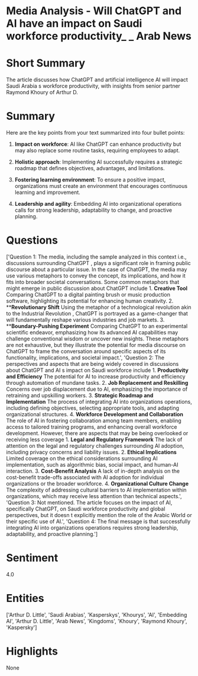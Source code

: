 # Media Analysis - Will ChatGPT and AI have an impact on Saudi workforce productivity_ _ Arab News

# Short Summary
The article discusses how ChatGPT and artificial intelligence AI will impact Saudi Arabia s workforce productivity, with insights from senior partner Raymond Khoury of Arthur D.

# Summary
Here are the key points from your text summarized into four bullet points:

1. **Impact on workforce**: AI like ChatGPT can enhance productivity but may also replace some routine tasks, requiring employees to adapt.

2. **Holistic approach**: Implementing AI successfully requires a strategic roadmap that defines objectives, advantages, and limitations.

3. **Fostering learning environment**: To ensure a positive impact, organizations must create an environment that encourages continuous learning and improvement.

4. **Leadership and agility**: Embedding AI into organizational operations calls for strong leadership, adaptability to change, and proactive planning.

# Questions
['Question 1: The media, including the sample analyzed in this context i.e., discussions surrounding ChatGPT , plays a significant role in framing public discourse about a particular issue. In the case of ChatGPT, the media may use various metaphors to convey the concept, its implications, and how it fits into broader societal conversations. Some common metaphors that might emerge in public discussion about ChatGPT include  1. **Creative Tool** Comparing ChatGPT to a digital painting brush or music production software, highlighting its potential for enhancing human creativity. 2. ****Revolutionary Shift** Using the metaphor of a technological revolution akin to the Industrial Revolution , ChatGPT is portrayed as a game-changer that will fundamentally reshape various industries and job markets. 3. ****Boundary-Pushing Experiment** Comparing ChatGPT to an experimental scientific endeavor, emphasizing how its advanced AI capabilities may challenge conventional wisdom or uncover new insights. These metaphors are not exhaustive, but they illustrate the potential for media discourse on ChatGPT to frame the conversation around specific aspects of its functionality, implications, and societal impact.', 'Question 2: The perspectives and aspects that are being widely covered in discussions about ChatGPT and AI s impact on Saudi workforce include  1. **Productivity and Efficiency** The potential for AI to increase productivity and efficiency through automation of mundane tasks. 2. **Job Replacement and Reskilling** Concerns over job displacement due to AI, emphasizing the importance of retraining and upskilling workers. 3. **Strategic Roadmap and Implementation** The process of integrating AI into organizations operations, including defining objectives, selecting appropriate tools, and adapting organizational structures. 4. **Workforce Development and Collaboration** The role of AI in fostering collaboration among team members, enabling access to tailored training programs, and enhancing overall workforce development. However, there are aspects that may be being overlooked or receiving less coverage  1. **Legal and Regulatory Framework** The lack of attention on the legal and regulatory challenges surrounding AI adoption, including privacy concerns and liability issues. 2. **Ethical Implications** Limited coverage on the ethical considerations surrounding AI implementation, such as algorithmic bias, social impact, and human-AI interaction. 3. **Cost-Benefit Analysis** A lack of in-depth analysis on the cost-benefit trade-offs associated with AI adoption for individual organizations or the broader workforce. 4. **Organizational Culture Change** The complexity of addressing cultural barriers to AI implementation within organizations, which may receive less attention than technical aspects.', 'Question 3: Not mentioned. The article focuses on the impact of AI, specifically ChatGPT, on Saudi workforce productivity and global perspectives, but it doesn t explicitly mention the role of the Arabic World or their specific use of AI.', 'Question 4: The final message is that successfully integrating AI into organizations operations requires strong leadership, adaptability, and proactive planning.']

# Sentiment
4.0

# Entities
['Arthur D. Little', 'Saudi Arabias', 'Kasperskys', 'Khourys', 'AI', 'Embedding AI', 'Arthur D. Little', 'Arab News', 'Kingdoms', 'Khoury', 'Raymond Khoury', 'Kaspersky']

# Highlights
None

